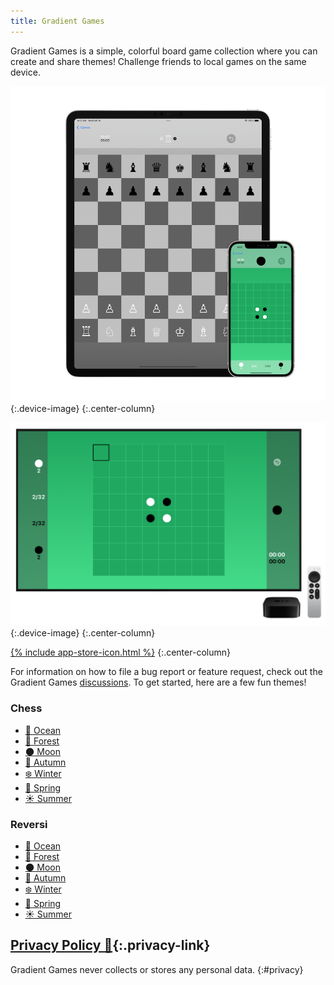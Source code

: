 ```yaml
---
title: Gradient Games
---
```

Gradient Games is a simple, colorful board game collection where you can create and share themes! Challenge friends to local games on the same device.

![](/assets/images/gradientgames/ios.png){:.device-image}
{:.center-column}

![](/assets/images/gradientgames/tvos.png){:.device-image}
{:.center-column}

[{% include app-store-icon.html %}](https://apps.apple.com/us/app/gradient-games/id1609975604)
{:.center-column}

For information on how to file a bug report or feature request, check out the Gradient Games [discussions](https://github.com/Sammcb/GradientGames/discussions/1). To get started, here are a few fun themes!

### Chess

* [🌊 Ocean](https://www.sammcb.com/ChessColors/?symbol=🌊&pieceLight=00c1ce&pieceDark=0100a7&squareLight=b2ecee&squareDark=0375fb)
* [🌲 Forest](https://www.sammcb.com/ChessColors/?symbol=🌲&pieceLight=ffffff&pieceDark=000000&squareLight=cce8b5&squareDark=38571a)
* [🌑 Moon](https://www.sammcb.com/ChessColors/?symbol=🌑&pieceLight=ffffff&pieceDark=000000&squareLight=c0c0c0&squareDark=606060)
* [🍁 Autumn](https://www.sammcb.com/ChessColors/?symbol=🍁&pieceLight=ffffff&pieceDark=000000&squareLight=ffad3a&squareDark=b22a00)
* [❄️ Winter](https://www.sammcb.com/ChessColors/?symbol=❄️&pieceLight=444444&pieceDark=000000&squareLight=caf0fe&squareDark=76aac7)
* [🌸 Spring](https://www.sammcb.com/ChessColors/?symbol=🌸&pieceLight=606060&pieceDark=000000&squareLight=fff76b&squareDark=b1dd8c)
* [☀️ Summer](https://www.sammcb.com/ChessColors/?symbol=☀️&pieceLight=606060&pieceDark=000000&squareLight=fff995&squareDark=ffaa00)

### Reversi

* [🌊 Ocean](https://www.sammcb.com/ReversiColors/?symbol=🌊&pieceLight=00c1ce&pieceDark=0100a7&square=0375fb&border=b2ecee)
* [🌲 Forest](https://www.sammcb.com/ReversiColors/?symbol=🌲&pieceLight=ffffff&pieceDark=000000&square=38571a&border=cce8b5)
* [🌑 Moon](https://www.sammcb.com/ReversiColors/?symbol=🌑&pieceLight=ffffff&pieceDark=000000&square=606060&border=c0c0c0)
* [🍁 Autumn](https://www.sammcb.com/ReversiColors/?symbol=🍁&pieceLight=ffffff&pieceDark=000000&square=b22a00&border=ffad3a)
* [❄️ Winter](https://www.sammcb.com/ReversiColors/?symbol=❄️&pieceLight=ffffff&pieceDark=000000&square=76aac7&border=caf0fe)
* [🌸 Spring](https://www.sammcb.com/ReversiColors/?symbol=🌸&pieceLight=ffffff&pieceDark=000000&square=b1dd8c&border=fff76b)
* [☀️ Summer](https://www.sammcb.com/ReversiColors/?symbol=☀️&pieceLight=ffffff&pieceDark=000000&square=ffaa00&border=fff995)


## [Privacy Policy 🔗](#privacy){:.privacy-link}

Gradient Games never collects or stores any personal data.
{:#privacy}
